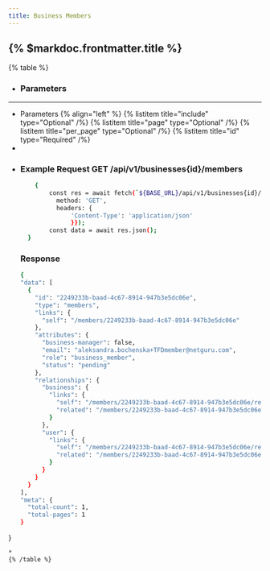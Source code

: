 ```yaml
---
title: Business Members
---
```


## {% $markdoc.frontmatter.title %}

{% table %}
* ### **Parameters**
---
* Parameters {% align="left" %}
  {% listitem title="include" type="Optional" /%}
  {% listitem title="page" type="Optional" /%}
  {% listitem title="per_page" type="Optional" /%}
  {% listitem title="id" type="Required" /%}
*
*
  ### Example Request GET /api/v1/businesses{id}/members
  ```bash
      {
          const res = await fetch(`${BASE_URL}/api/v1/businesses{id}/members`, {
            method: 'GET',
            headers: {
                'Content-Type': 'application/json'
                }});
          const data = await res.json();
    }
  ```
  ### Response
  ```bash
  {
  "data": [
    {
      "id": "2249233b-baad-4c67-8914-947b3e5dc06e",
      "type": "members",
      "links": {
        "self": "/members/2249233b-baad-4c67-8914-947b3e5dc06e"
      },
      "attributes": {
        "business-manager": false,
        "email": "aleksandra.bochenska+TFDmember@netguru.com",
        "role": "business_member",
        "status": "pending"
      },
      "relationships": {
        "business": {
          "links": {
            "self": "/members/2249233b-baad-4c67-8914-947b3e5dc06e/relationships/business",
            "related": "/members/2249233b-baad-4c67-8914-947b3e5dc06e/business"
          }
        },
        "user": {
          "links": {
            "self": "/members/2249233b-baad-4c67-8914-947b3e5dc06e/relationships/user",
            "related": "/members/2249233b-baad-4c67-8914-947b3e5dc06e/user"
          }
        }
      }
    }
  ],
  "meta": {
    "total-count": 1,
    "total-pages": 1
  }
}
  ```
*
{% /table %}
